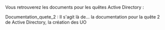 Vous retrouverez les documents pour les quêtes Active Directory :

Documentation_quete_2 : Il s'agit là de... la documentation pour la quête 2 de Active Directory, la création des UO
